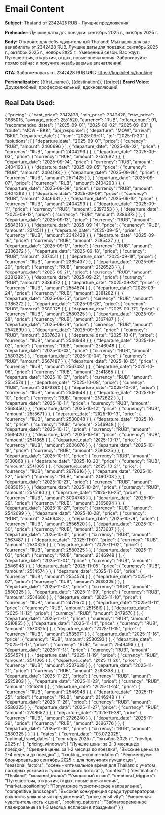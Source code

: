 # Email Content

**Subject:** Thailand от 2342428 RUB - Лучшие предложения!

**Preheader:** Лучшие даты для поездки: сентябрь 2025 г., октябрь 2025 г.

**Body:**
Откройте для себя удивительный Thailand! Мы нашли для вас авиабилеты от 2342428 RUB. Лучшие даты для поездки: сентябрь 2025 г., октябрь 2025 г., ноябрь 2025 г.. Умеренный сезон. Вас ждут: Путешествия, открытия, отдых, новые впечатления. Забронируйте прямо сейчас и получите незабываемые впечатления!

**CTA:** Забронировать от 2342428 RUB
**URL:** https://kupibilet.ru/booking

**Personalization:** {{first_name}}, {{destination}}, {{price}}
**Brand Voice:** Дружелюбный, профессиональный, вдохновляющий

## Real Data Used:
{
  "pricing": {
    "best_price": 2342428,
    "min_price": 2342428,
    "max_price": 3685015,
    "average_price": 2551520,
    "currency": "RUB",
    "offers_count": 91,
    "recommended_dates": [
      "2025-09-01",
      "2025-09-02",
      "2025-09-03"
    ],
    "route": "MOW - BKK",
    "api_response": {
      "departure": "MOW",
      "arrival": "BKK",
      "departure_date": {
        "from": "2025-09-01",
        "to": "2025-11-30"
      },
      "solutions": [
        {
          "departure_date": "2025-09-01",
          "price": {
            "currency": "RUB",
            "amount": 2400696
          }
        },
        {
          "departure_date": "2025-09-02",
          "price": {
            "currency": "RUB",
            "amount": 2404293
          }
        },
        {
          "departure_date": "2025-09-03",
          "price": {
            "currency": "RUB",
            "amount": 2352682
          }
        },
        {
          "departure_date": "2025-09-04",
          "price": {
            "currency": "RUB",
            "amount": 2404193
          }
        },
        {
          "departure_date": "2025-09-05",
          "price": {
            "currency": "RUB",
            "amount": 2404193
          }
        },
        {
          "departure_date": "2025-09-06",
          "price": {
            "currency": "RUB",
            "amount": 2571425
          }
        },
        {
          "departure_date": "2025-09-07",
          "price": {
            "currency": "RUB",
            "amount": 2404293
          }
        },
        {
          "departure_date": "2025-09-08",
          "price": {
            "currency": "RUB",
            "amount": 2404293
          }
        },
        {
          "departure_date": "2025-09-09",
          "price": {
            "currency": "RUB",
            "amount": 2346631
          }
        },
        {
          "departure_date": "2025-09-10",
          "price": {
            "currency": "RUB",
            "amount": 2404293
          }
        },
        {
          "departure_date": "2025-09-11",
          "price": {
            "currency": "RUB",
            "amount": 2397353
          }
        },
        {
          "departure_date": "2025-09-12",
          "price": {
            "currency": "RUB",
            "amount": 2386372
          }
        },
        {
          "departure_date": "2025-09-13",
          "price": {
            "currency": "RUB",
            "amount": 2584318
          }
        },
        {
          "departure_date": "2025-09-14",
          "price": {
            "currency": "RUB",
            "amount": 2374511
          }
        },
        {
          "departure_date": "2025-09-15",
          "price": {
            "currency": "RUB",
            "amount": 2342428
          }
        },
        {
          "departure_date": "2025-09-16",
          "price": {
            "currency": "RUB",
            "amount": 2385437
          }
        },
        {
          "departure_date": "2025-09-17",
          "price": {
            "currency": "RUB",
            "amount": 2386372
          }
        },
        {
          "departure_date": "2025-09-18",
          "price": {
            "currency": "RUB",
            "amount": 2374511
          }
        },
        {
          "departure_date": "2025-09-19",
          "price": {
            "currency": "RUB",
            "amount": 2385437
          }
        },
        {
          "departure_date": "2025-09-20",
          "price": {
            "currency": "RUB",
            "amount": 2526523
          }
        },
        {
          "departure_date": "2025-09-21",
          "price": {
            "currency": "RUB",
            "amount": 2381282
          }
        },
        {
          "departure_date": "2025-09-22",
          "price": {
            "currency": "RUB",
            "amount": 2386372
          }
        },
        {
          "departure_date": "2025-09-23",
          "price": {
            "currency": "RUB",
            "amount": 2554574
          }
        },
        {
          "departure_date": "2025-09-24",
          "price": {
            "currency": "RUB",
            "amount": 2381282
          }
        },
        {
          "departure_date": "2025-09-25",
          "price": {
            "currency": "RUB",
            "amount": 2386372
          }
        },
        {
          "departure_date": "2025-09-26",
          "price": {
            "currency": "RUB",
            "amount": 2580325
          }
        },
        {
          "departure_date": "2025-09-27",
          "price": {
            "currency": "RUB",
            "amount": 2580325
          }
        },
        {
          "departure_date": "2025-09-28",
          "price": {
            "currency": "RUB",
            "amount": 2567487
          }
        },
        {
          "departure_date": "2025-09-29",
          "price": {
            "currency": "RUB",
            "amount": 2542699
          }
        },
        {
          "departure_date": "2025-09-30",
          "price": {
            "currency": "RUB",
            "amount": 2537639
          }
        },
        {
          "departure_date": "2025-10-01",
          "price": {
            "currency": "RUB",
            "amount": 2546948
          }
        },
        {
          "departure_date": "2025-10-02",
          "price": {
            "currency": "RUB",
            "amount": 2546948
          }
        },
        {
          "departure_date": "2025-10-03",
          "price": {
            "currency": "RUB",
            "amount": 2580325
          }
        },
        {
          "departure_date": "2025-10-04",
          "price": {
            "currency": "RUB",
            "amount": 2567487
          }
        },
        {
          "departure_date": "2025-10-05",
          "price": {
            "currency": "RUB",
            "amount": 2567487
          }
        },
        {
          "departure_date": "2025-10-06",
          "price": {
            "currency": "RUB",
            "amount": 2541865
          }
        },
        {
          "departure_date": "2025-10-07",
          "price": {
            "currency": "RUB",
            "amount": 2554574
          }
        },
        {
          "departure_date": "2025-10-08",
          "price": {
            "currency": "RUB",
            "amount": 2879860
          }
        },
        {
          "departure_date": "2025-10-09",
          "price": {
            "currency": "RUB",
            "amount": 2546948
          }
        },
        {
          "departure_date": "2025-10-10",
          "price": {
            "currency": "RUB",
            "amount": 2572622
          }
        },
        {
          "departure_date": "2025-10-11",
          "price": {
            "currency": "RUB",
            "amount": 2568450
          }
        },
        {
          "departure_date": "2025-10-12",
          "price": {
            "currency": "RUB",
            "amount": 2555671
          }
        },
        {
          "departure_date": "2025-10-13",
          "price": {
            "currency": "RUB",
            "amount": 2530048
          }
        },
        {
          "departure_date": "2025-10-14",
          "price": {
            "currency": "RUB",
            "amount": 2546948
          }
        },
        {
          "departure_date": "2025-10-15",
          "price": {
            "currency": "RUB",
            "amount": 2569420
          }
        },
        {
          "departure_date": "2025-10-16",
          "price": {
            "currency": "RUB",
            "amount": 2541865
          }
        },
        {
          "departure_date": "2025-10-17",
          "price": {
            "currency": "RUB",
            "amount": 2606076
          }
        },
        {
          "departure_date": "2025-10-18",
          "price": {
            "currency": "RUB",
            "amount": 2580325
          }
        },
        {
          "departure_date": "2025-10-19",
          "price": {
            "currency": "RUB",
            "amount": 3130068
          }
        },
        {
          "departure_date": "2025-10-20",
          "price": {
            "currency": "RUB",
            "amount": 2541865
          }
        },
        {
          "departure_date": "2025-10-21",
          "price": {
            "currency": "RUB",
            "amount": 2978616
          }
        },
        {
          "departure_date": "2025-10-22",
          "price": {
            "currency": "RUB",
            "amount": 2490703
          }
        },
        {
          "departure_date": "2025-10-23",
          "price": {
            "currency": "RUB",
            "amount": 3685015
          }
        },
        {
          "departure_date": "2025-10-24",
          "price": {
            "currency": "RUB",
            "amount": 2575190
          }
        },
        {
          "departure_date": "2025-10-25",
          "price": {
            "currency": "RUB",
            "amount": 3004743
          }
        },
        {
          "departure_date": "2025-10-26",
          "price": {
            "currency": "RUB",
            "amount": 2565894
          }
        },
        {
          "departure_date": "2025-10-27",
          "price": {
            "currency": "RUB",
            "amount": 2542699
          }
        },
        {
          "departure_date": "2025-10-28",
          "price": {
            "currency": "RUB",
            "amount": 2546948
          }
        },
        {
          "departure_date": "2025-10-29",
          "price": {
            "currency": "RUB",
            "amount": 2556520
          }
        },
        {
          "departure_date": "2025-10-30",
          "price": {
            "currency": "RUB",
            "amount": 2573637
          }
        },
        {
          "departure_date": "2025-10-31",
          "price": {
            "currency": "RUB",
            "amount": 2567487
          }
        },
        {
          "departure_date": "2025-11-01",
          "price": {
            "currency": "RUB",
            "amount": 2580325
          }
        },
        {
          "departure_date": "2025-11-02",
          "price": {
            "currency": "RUB",
            "amount": 2580325
          }
        },
        {
          "departure_date": "2025-11-03",
          "price": {
            "currency": "RUB",
            "amount": 2546948
          }
        },
        {
          "departure_date": "2025-11-04",
          "price": {
            "currency": "RUB",
            "amount": 2546948
          }
        },
        {
          "departure_date": "2025-11-05",
          "price": {
            "currency": "RUB",
            "amount": 2554574
          }
        },
        {
          "departure_date": "2025-11-06",
          "price": {
            "currency": "RUB",
            "amount": 2554574
          }
        },
        {
          "departure_date": "2025-11-07",
          "price": {
            "currency": "RUB",
            "amount": 2580325
          }
        },
        {
          "departure_date": "2025-11-08",
          "price": {
            "currency": "RUB",
            "amount": 2580325
          }
        },
        {
          "departure_date": "2025-11-09",
          "price": {
            "currency": "RUB",
            "amount": 2504686
          }
        },
        {
          "departure_date": "2025-11-10",
          "price": {
            "currency": "RUB",
            "amount": 2479570
          }
        },
        {
          "departure_date": "2025-11-11",
          "price": {
            "currency": "RUB",
            "amount": 2515819
          }
        },
        {
          "departure_date": "2025-11-12",
          "price": {
            "currency": "RUB",
            "amount": 2479570
          }
        },
        {
          "departure_date": "2025-11-13",
          "price": {
            "currency": "RUB",
            "amount": 2510855
          }
        },
        {
          "departure_date": "2025-11-14",
          "price": {
            "currency": "RUB",
            "amount": 2580325
          }
        },
        {
          "departure_date": "2025-11-15",
          "price": {
            "currency": "RUB",
            "amount": 2535971
          }
        },
        {
          "departure_date": "2025-11-16",
          "price": {
            "currency": "RUB",
            "amount": 2580593
          }
        },
        {
          "departure_date": "2025-11-17",
          "price": {
            "currency": "RUB",
            "amount": 2549490
          }
        },
        {
          "departure_date": "2025-11-18",
          "price": {
            "currency": "RUB",
            "amount": 2554574
          }
        },
        {
          "departure_date": "2025-11-19",
          "price": {
            "currency": "RUB",
            "amount": 2541865
          }
        },
        {
          "departure_date": "2025-11-20",
          "price": {
            "currency": "RUB",
            "amount": 2537639
          }
        },
        {
          "departure_date": "2025-11-21",
          "price": {
            "currency": "RUB",
            "amount": 2563338
          }
        },
        {
          "departure_date": "2025-11-22",
          "price": {
            "currency": "RUB",
            "amount": 2525803
          }
        },
        {
          "departure_date": "2025-11-23",
          "price": {
            "currency": "RUB",
            "amount": 2515819
          }
        },
        {
          "departure_date": "2025-11-24",
          "price": {
            "currency": "RUB",
            "amount": 2546948
          }
        },
        {
          "departure_date": "2025-11-25",
          "price": {
            "currency": "RUB",
            "amount": 2546948
          }
        },
        {
          "departure_date": "2025-11-26",
          "price": {
            "currency": "RUB",
            "amount": 2580325
          }
        },
        {
          "departure_date": "2025-11-27",
          "price": {
            "currency": "RUB",
            "amount": 2708652
          }
        },
        {
          "departure_date": "2025-11-28",
          "price": {
            "currency": "RUB",
            "amount": 2726240
          }
        },
        {
          "departure_date": "2025-11-29",
          "price": {
            "currency": "RUB",
            "amount": 2696776
          }
        },
        {
          "departure_date": "2025-11-30",
          "price": {
            "currency": "RUB",
            "amount": 2580325
          }
        }
      ]
    }
  },
  "dates": {
    "current_date": "08.07.2025",
    "optimal_travel_dates": [
      "сентябрь 2025 г.",
      "октябрь 2025 г.",
      "ноябрь 2025 г."
    ],
    "pricing_windows": [
      "Лучшие цены: за 2-3 месяца до поездки",
      "Средние цены: за 1-2 месяца до поездки",
      "Высокие цены: за 2-4 недели до поездки"
    ],
    "booking_recommendation": "Рекомендуем бронировать до сентябрь 2025 г. для получения лучших цен",
    "seasonal_factors": "осень - оптимальное время для Thailand с учетом погодных условий и туристического потока"
  },
  "context": {
    "destination": "Thailand",
    "seasonal_trends": "Умеренный сезон",
    "emotional_triggers": "Путешествия, открытия, отдых, новые впечатления",
    "market_positioning": "Популярное туристическое направление",
    "competitive_landscape": "Высокая конкуренция среди туроператоров, важность уникальных предложений",
    "price_sensitivity": "Умеренная чувствительность к цене",
    "booking_patterns": "Заблаговременное планирование за 1-3 месяца, всплески в праздники"
  }
}